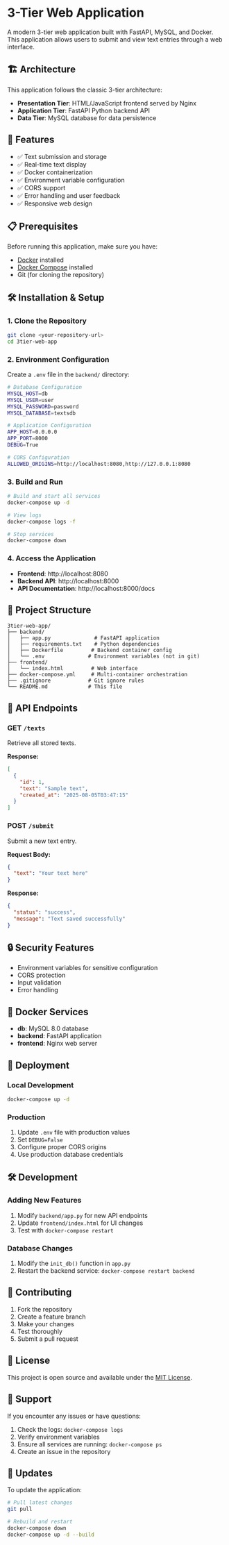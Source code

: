 # 3-Tier Web Application

A modern 3-tier web application built with FastAPI, MySQL, and Docker. This application allows users to submit and view text entries through a web interface.

## 🏗️ Architecture

This application follows the classic 3-tier architecture:

- **Presentation Tier**: HTML/JavaScript frontend served by Nginx
- **Application Tier**: FastAPI Python backend API
- **Data Tier**: MySQL database for data persistence

## 🚀 Features

- ✅ Text submission and storage
- ✅ Real-time text display
- ✅ Docker containerization
- ✅ Environment variable configuration
- ✅ CORS support
- ✅ Error handling and user feedback
- ✅ Responsive web design

## 📋 Prerequisites

Before running this application, make sure you have:

- [Docker](https://docs.docker.com/get-docker/) installed
- [Docker Compose](https://docs.docker.com/compose/install/) installed
- Git (for cloning the repository)

## 🛠️ Installation & Setup

### 1. Clone the Repository

```bash
git clone <your-repository-url>
cd 3tier-web-app
```

### 2. Environment Configuration

Create a `.env` file in the `backend/` directory:

```bash
# Database Configuration
MYSQL_HOST=db
MYSQL_USER=user
MYSQL_PASSWORD=password
MYSQL_DATABASE=textsdb

# Application Configuration
APP_HOST=0.0.0.0
APP_PORT=8000
DEBUG=True

# CORS Configuration
ALLOWED_ORIGINS=http://localhost:8080,http://127.0.0.1:8080
```

### 3. Build and Run

```bash
# Build and start all services
docker-compose up -d

# View logs
docker-compose logs -f

# Stop services
docker-compose down
```

### 4. Access the Application

- **Frontend**: http://localhost:8080
- **Backend API**: http://localhost:8000
- **API Documentation**: http://localhost:8000/docs

## 📁 Project Structure

```
3tier-web-app/
├── backend/
│   ├── app.py              # FastAPI application
│   ├── requirements.txt    # Python dependencies
│   ├── Dockerfile         # Backend container config
│   └── .env              # Environment variables (not in git)
├── frontend/
│   └── index.html         # Web interface
├── docker-compose.yml     # Multi-container orchestration
├── .gitignore            # Git ignore rules
└── README.md             # This file
```

## 🔧 API Endpoints

### GET `/texts`
Retrieve all stored texts.

**Response:**
```json
[
  {
    "id": 1,
    "text": "Sample text",
    "created_at": "2025-08-05T03:47:15"
  }
]
```

### POST `/submit`
Submit a new text entry.

**Request Body:**
```json
{
  "text": "Your text here"
}
```

**Response:**
```json
{
  "status": "success",
  "message": "Text saved successfully"
}
```

## 🔒 Security Features

- Environment variables for sensitive configuration
- CORS protection
- Input validation
- Error handling

## 🐳 Docker Services

- **db**: MySQL 8.0 database
- **backend**: FastAPI application
- **frontend**: Nginx web server

## 🚀 Deployment

### Local Development
```bash
docker-compose up -d
```

### Production
1. Update `.env` file with production values
2. Set `DEBUG=False`
3. Configure proper CORS origins
4. Use production database credentials

## 🛠️ Development

### Adding New Features
1. Modify `backend/app.py` for new API endpoints
2. Update `frontend/index.html` for UI changes
3. Test with `docker-compose restart`

### Database Changes
1. Modify the `init_db()` function in `app.py`
2. Restart the backend service: `docker-compose restart backend`

## 📝 Contributing

1. Fork the repository
2. Create a feature branch
3. Make your changes
4. Test thoroughly
5. Submit a pull request

## 📄 License

This project is open source and available under the [MIT License](LICENSE).

## 🤝 Support

If you encounter any issues or have questions:

1. Check the logs: `docker-compose logs`
2. Verify environment variables
3. Ensure all services are running: `docker-compose ps`
4. Create an issue in the repository

## 🔄 Updates

To update the application:

```bash
# Pull latest changes
git pull

# Rebuild and restart
docker-compose down
docker-compose up -d --build
``` 